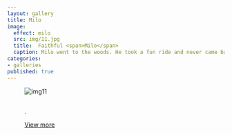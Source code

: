 ```yaml
---
layout: gallery
title: Milo
image: 
  effect: milo
  src: img/11.jpg
  title:  Faithful <span>Milo</span>
  caption: Milo went to the woods. He took a fun ride and never came back.
categories:
- galleries
published: true
---
```


<figure class="effect-milo">
    <img src="{{site.url}}/img/11.jpg" alt="img11" />
    <figcaption>
        <h2>
        </h2>
        <p>.</p>
        <a href="#">View more</a>
    </figcaption>
</figure>

